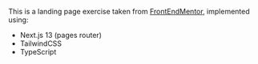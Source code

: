 This is a landing page exercise taken from [FrontEndMentor](https://frontendmentor.io), implemented using:
- Next.js 13 (pages router)
- TailwindCSS
- TypeScript
